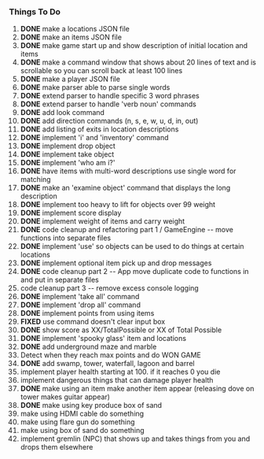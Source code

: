 ### Things To Do

1. **DONE** make a locations JSON file
2. **DONE** make an items JSON file
3. **DONE** make game start up and show description of initial location and items
4. **DONE** make a command window that shows about 20 lines of text and is scrollable so you can scroll back at least 100 lines
5. **DONE** make a player JSON file
6. **DONE** make parser able to parse single words
7. **DONE** extend parser to handle specific 3 word phrases
8. **DONE** extend parser to handle 'verb noun' commands
9. **DONE** add look command
10. **DONE** add direction commands (n, s, e, w, u, d, in, out)
11. **DONE** add listing of exits in location descriptions
12. **DONE** implement 'i' and 'inventory' command
13. **DONE** implement drop object
14. **DONE** implement take object
15. **DONE** implement 'who am i?'
16. **DONE** have items with multi-word descriptions use single word for matching
17. **DONE** make an 'examine object' command that displays the long description
18. **DONE** implement too heavy to lift for objects over 99 weight
19. **DONE** implement score display
20. **DONE** implement weight of items and carry weight
21. **DONE** code cleanup and refactoring part 1 / GameEngine -- move functions into separate files
22. **DONE** implement 'use' so objects can be used to do things at certain locations
23. **DONE** implement optional item pick up and drop messages
24. **DONE** code cleanup part 2 -- App move duplicate code to functions in and put in separate files
25. code cleanup part 3 -- remove excess console logging
26. **DONE** implement 'take all' command
27. **DONE** implement 'drop all' command
28. **DONE** implement points from using items
29. **FIXED** use command doesn't clear input box
30. **DONE** show score as XX/TotalPossible or XX of Total Possible
31. **DONE** implement 'spooky glass' item and locations
32. **DONE** add underground maze and marble
33. Detect when they reach max points and do WON GAME
34. **DONE** add swamp, tower, waterfall, lagoon and barrel
35. implement player health starting at 100. if it reaches 0 you die
36. implement dangerous things that can damage player health
37. **DONE** make using an item make another item appear (releasing dove on tower makes guitar appear)
38. **DONE** make using key produce box of sand
39. make using HDMI cable do something
40. make using flare gun do something
41. make using box of sand do something
42. implement gremlin (NPC) that shows up and takes things from you and drops them elsewhere



